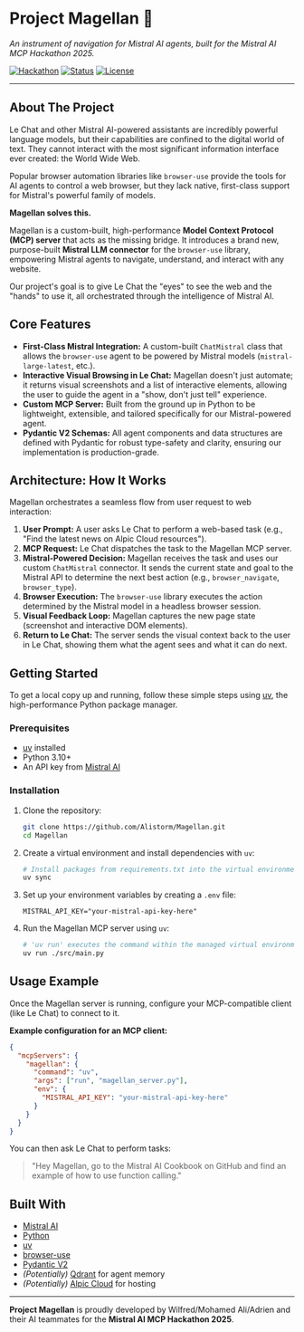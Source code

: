 # Project Magellan 🧭

*An instrument of navigation for Mistral AI agents, built for the Mistral AI MCP Hackathon 2025.*

[![Hackathon](https://img.shields.io/badge/Mistral%20AI%20MCP%20Hackathon-2025-blue)](https://mistral.ai/)
[![Status](https://img.shields.io/badge/status-in%20development-yellow)](https://github.com/your-username/magellan)
[![License](https://img.shields.io/badge/license-MIT-green)](LICENSE)

---
## About The Project

Le Chat and other Mistral AI-powered assistants are incredibly powerful language models, but their capabilities are confined to the digital world of text. They cannot interact with the most significant information interface ever created: the World Wide Web.

Popular browser automation libraries like `browser-use` provide the tools for AI agents to control a web browser, but they lack native, first-class support for Mistral's powerful family of models.

**Magellan solves this.**

Magellan is a custom-built, high-performance **Model Context Protocol (MCP) server** that acts as the missing bridge. It introduces a brand new, purpose-built **Mistral LLM connector** for the `browser-use` library, empowering Mistral agents to navigate, understand, and interact with any website.

Our project's goal is to give Le Chat the "eyes" to see the web and the "hands" to use it, all orchestrated through the intelligence of Mistral AI.
## Core Features

*   **First-Class Mistral Integration:** A custom-built `ChatMistral` class that allows the `browser-use` agent to be powered by Mistral models (`mistral-large-latest`, etc.).
*   **Interactive Visual Browsing in Le Chat:** Magellan doesn't just automate; it returns visual screenshots and a list of interactive elements, allowing the user to guide the agent in a "show, don't just tell" experience.
*   **Custom MCP Server:** Built from the ground up in Python to be lightweight, extensible, and tailored specifically for our Mistral-powered agent.
*   **Pydantic V2 Schemas:** All agent components and data structures are defined with Pydantic for robust type-safety and clarity, ensuring our implementation is production-grade.

## Architecture: How It Works

Magellan orchestrates a seamless flow from user request to web interaction:

1.  **User Prompt:** A user asks Le Chat to perform a web-based task (e.g., "Find the latest news on Alpic Cloud resources").
2.  **MCP Request:** Le Chat dispatches the task to the Magellan MCP server.
3.  **Mistral-Powered Decision:** Magellan receives the task and uses our custom `ChatMistral` connector. It sends the current state and goal to the Mistral API to determine the next best action (e.g., `browser_navigate`, `browser_type`).
4.  **Browser Execution:** The `browser-use` library executes the action determined by the Mistral model in a headless browser session.
5.  **Visual Feedback Loop:** Magellan captures the new page state (screenshot and interactive DOM elements).
6.  **Return to Le Chat:** The server sends the visual context back to the user in Le Chat, showing them what the agent sees and what it can do next.

## Getting Started

To get a local copy up and running, follow these simple steps using [uv](https://github.com/astral-sh/uv), the high-performance Python package manager.

### Prerequisites

*   [uv](https://github.com/astral-sh/uv) installed
*   Python 3.10+
*   An API key from [Mistral AI](https://mistral.ai/)

### Installation

1.  Clone the repository:
    ```sh
    git clone https://github.com/Alistorm/Magellan.git
    cd Magellan
    ```
2.  Create a virtual environment and install dependencies with `uv`:
    ```sh    
    # Install packages from requirements.txt into the virtual environment
    uv sync
    ```
3.  Set up your environment variables by creating a `.env` file:
    ```.env
    MISTRAL_API_KEY="your-mistral-api-key-here"
    ```
4.  Run the Magellan MCP server using `uv`:
    ```sh
    # 'uv run' executes the command within the managed virtual environment
    uv run ./src/main.py
    ```

## Usage Example

Once the Magellan server is running, configure your MCP-compatible client (like Le Chat) to connect to it.

**Example configuration for an MCP client:**
```json
{
  "mcpServers": {
    "magellan": {
      "command": "uv",
      "args": ["run", "magellan_server.py"],
      "env": {
        "MISTRAL_API_KEY": "your-mistral-api-key-here"
      }
    }
  }
}
```

You can then ask Le Chat to perform tasks:
> "Hey Magellan, go to the Mistral AI Cookbook on GitHub and find an example of how to use function calling."

## Built With

*   [Mistral AI](https://mistral.ai/)
*   [Python](https://www.python.org/)
*   [uv](https://github.com/astral-sh/uv)
*   [browser-use](https://browser-use.com/)
*   [Pydantic V2](https://docs.pydantic.dev/latest/)
*   *(Potentially)* [Qdrant](https://qdrant.tech/) for agent memory
*   *(Potentially)* [Alpic Cloud](https://alpic.cloud/) for hosting

---
**Project Magellan** is proudly developed by Wilfred/Mohamed Ali/Adrien and their AI teammates for the **Mistral AI MCP Hackathon 2025**.